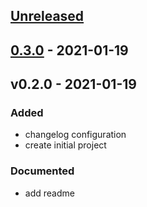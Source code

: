 <a name="unreleased"></a>
## [Unreleased]


<a name="0.3.0"></a>
## [0.3.0] - 2021-01-19

<a name="v0.2.0"></a>
## v0.2.0 - 2021-01-19
### Added
- changelog configuration
- create initial project

### Documented
- add readme


[Unreleased]: https://github.com/ryan-sf/package_releases/compare/0.3.0...HEAD
[0.3.0]: https://github.com/ryan-sf/package_releases/compare/v0.2.0...0.3.0
